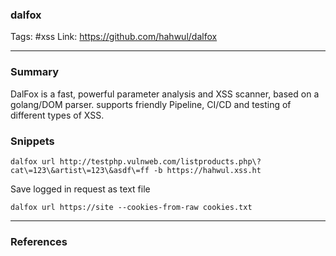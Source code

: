 ### dalfox
Tags: #xss
Link: https://github.com/hahwul/dalfox

---
### Summary

DalFox is a fast, powerful parameter analysis and XSS scanner, based on a golang/DOM parser. supports friendly Pipeline, CI/CD and testing of different types of XSS. 

### Snippets

```
dalfox url http://testphp.vulnweb.com/listproducts.php\?cat\=123\&artist\=123\&asdf\=ff -b https://hahwul.xss.ht
```

Save logged in request as text file 

`dalfox url https://site --cookies-from-raw cookies.txt`

---

### References